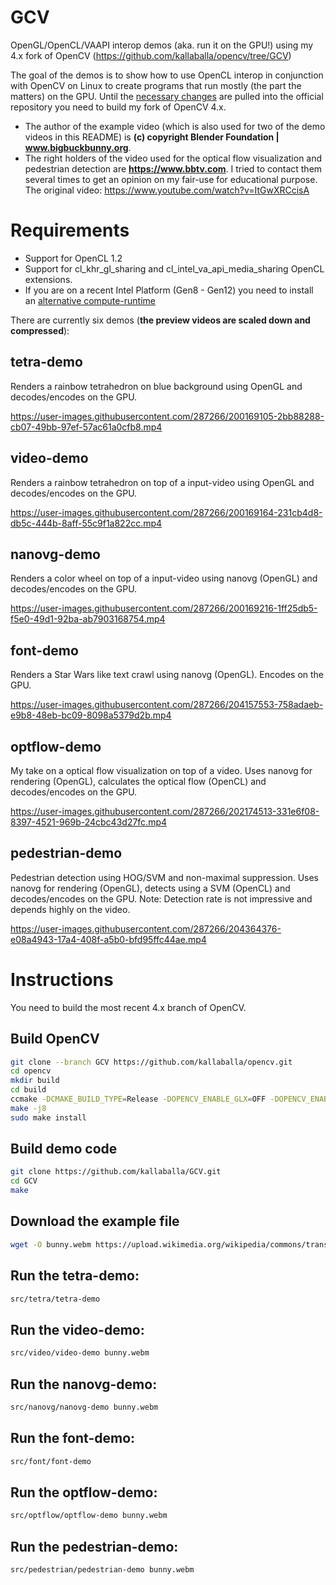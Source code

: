 # GCV
OpenGL/OpenCL/VAAPI interop demos (aka. run it on the GPU!) using my 4.x fork of OpenCV (https://github.com/kallaballa/opencv/tree/GCV)

The goal of the demos is to show how to use OpenCL interop in conjunction with OpenCV on Linux to create programs that run mostly (the part the matters) on the GPU. Until the [necessary changes](https://github.com/opencv/opencv/pulls/kallaballa) are pulled into the official repository you need to build my fork of OpenCV 4.x.

* The author of the example video (which is also used for two of the demo videos in this README) is **(c) copyright Blender Foundation | www.bigbuckbunny.org**.
* The right holders of the video used for the optical flow visualization and pedestrian detection are **https://www.bbtv.com**. I tried to contact them several times to get an opinion on my fair-use for educational purpose. The original video: https://www.youtube.com/watch?v=ItGwXRCcisA

# Requirements
* Support for OpenCL 1.2
* Support for cl_khr_gl_sharing and cl_intel_va_api_media_sharing OpenCL extensions.
* If you are on a recent Intel Platform (Gen8 - Gen12) you need to install an [alternative compute-runtime](https://github.com/kallaballa/compute-runtime)

There are currently six demos (**the preview videos are scaled down and compressed**):
## tetra-demo
Renders a rainbow tetrahedron on blue background using OpenGL and decodes/encodes on the GPU.

https://user-images.githubusercontent.com/287266/200169105-2bb88288-cb07-49bb-97ef-57ac61a0cfb8.mp4

## video-demo
Renders a rainbow tetrahedron on top of a input-video using OpenGL and decodes/encodes on the GPU.

https://user-images.githubusercontent.com/287266/200169164-231cb4d8-db5c-444b-8aff-55c9f1a822cc.mp4

## nanovg-demo
Renders a color wheel on top of a input-video using nanovg (OpenGL) and decodes/encodes on the GPU.

https://user-images.githubusercontent.com/287266/200169216-1ff25db5-f5e0-49d1-92ba-ab7903168754.mp4

## font-demo
Renders a Star Wars like text crawl using nanovg (OpenGL). Encodes on the GPU.

https://user-images.githubusercontent.com/287266/204157553-758adaeb-e9b8-48eb-bc09-8098a5379d2b.mp4

## optflow-demo
My take on a optical flow visualization on top of a video. Uses nanovg for rendering (OpenGL), calculates the optical flow (OpenCL) and decodes/encodes on the GPU.

https://user-images.githubusercontent.com/287266/202174513-331e6f08-8397-4521-969b-24cbc43d27fc.mp4

## pedestrian-demo
Pedestrian detection using HOG/SVM and non-maximal suppression. Uses nanovg for rendering (OpenGL), detects using a SVM (OpenCL) and decodes/encodes on the GPU. Note: Detection rate is not impressive and depends highly on the video.

https://user-images.githubusercontent.com/287266/204364376-e08a4943-17a4-408f-a5b0-bfd95ffc44ae.mp4

# Instructions
You need to build the most recent 4.x branch of OpenCV.

## Build OpenCV

```bash
git clone --branch GCV https://github.com/kallaballa/opencv.git
cd opencv
mkdir build
cd build
ccmake -DCMAKE_BUILD_TYPE=Release -DOPENCV_ENABLE_GLX=OFF -DOPENCV_ENABLE_EGL=ON -DOPENCV_FFMPEG_ENABLE_LIBAVDEVICE=ON -DWITH_OPENGL=ON -DWITH_QT=ON DWITH_FFMPEG=ON -DOPENCV_FFMPEG_SKIP_BUILD_CHECK=ON -DWITH_VA=ON -DWITH_VA_INTEL=ON -DBUILD_PERF_TESTS=OFF -DBUILD_TESTS=OFF -DBUILD_EXAMPLES=OFF ..
make -j8
sudo make install
```

## Build demo code

```bash
git clone https://github.com/kallaballa/GCV.git
cd GCV
make
```
## Download the example file
```bash
wget -O bunny.webm https://upload.wikimedia.org/wikipedia/commons/transcoded/f/f3/Big_Buck_Bunny_first_23_seconds_1080p.ogv/Big_Buck_Bunny_first_23_seconds_1080p.ogv.1080p.vp9.webm
```
## Run the tetra-demo:

```bash
src/tetra/tetra-demo
```

## Run the video-demo:

```bash
src/video/video-demo bunny.webm
```

## Run the nanovg-demo:

```bash
src/nanovg/nanovg-demo bunny.webm
```

## Run the font-demo:

```bash
src/font/font-demo
```

## Run the optflow-demo:

```bash
src/optflow/optflow-demo bunny.webm
```

## Run the pedestrian-demo:

```bash
src/pedestrian/pedestrian-demo bunny.webm
```


